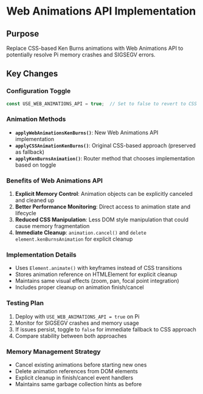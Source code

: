 # Web Animations API Implementation

## Purpose
Replace CSS-based Ken Burns animations with Web Animations API to potentially resolve Pi memory crashes and SIGSEGV errors.

## Key Changes

### Configuration Toggle
```typescript
const USE_WEB_ANIMATIONS_API = true;  // Set to false to revert to CSS approach
```

### Animation Methods
- **`applyWebAnimationsKenBurns()`**: New Web Animations API implementation
- **`applyCSSAnimationKenBurns()`**: Original CSS-based approach (preserved as fallback)
- **`applyKenBurnsAnimation()`**: Router method that chooses implementation based on toggle

### Benefits of Web Animations API
1. **Explicit Memory Control**: Animation objects can be explicitly canceled and cleaned up
2. **Better Performance Monitoring**: Direct access to animation state and lifecycle
3. **Reduced CSS Manipulation**: Less DOM style manipulation that could cause memory fragmentation
4. **Immediate Cleanup**: `animation.cancel()` and `delete element.kenBurnsAnimation` for explicit cleanup

### Implementation Details
- Uses `Element.animate()` with keyframes instead of CSS transitions
- Stores animation reference on HTMLElement for explicit cleanup
- Maintains same visual effects (zoom, pan, focal point integration)
- Includes proper cleanup on animation finish/cancel

### Testing Plan
1. Deploy with `USE_WEB_ANIMATIONS_API = true` on Pi
2. Monitor for SIGSEGV crashes and memory usage
3. If issues persist, toggle to `false` for immediate fallback to CSS approach
4. Compare stability between both approaches

### Memory Management Strategy
- Cancel existing animations before starting new ones
- Delete animation references from DOM elements
- Explicit cleanup in finish/cancel event handlers
- Maintains same garbage collection hints as before
